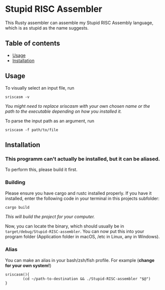 # Stupid RISC Assembler
This Rusty assembler can assemble my Stupid RISC Assembly language, which is as stupid as the name suggests.

## Table of contents
- [Usage](/Michael-Rudolf/README.md/Stupid-RISC-Assembler#Usage)
- [Installation](/Michael-Rudolf/README.md/Stupid-RISC-Assembler#Installation)

## Usage
To visually select an input file, run
```shell
sriscasm -v
```
*You might need to replace sriscasm with your own chosen name or the path to the executable depending on how you installed it.*

To parse the input path as an argument, run
```shell
sriscasm -f path/to/file
```



## Installation
### This programm can't actually be installed, but it can be aliased.
To perform this, please build it first.

### Building
Please ensure you have cargo and rustc installed properly.
If you have it installed, enter the following code in your terminal in this projects subfolder:
```sh
cargo build
```
*This will build the project for your computer.*

Now, you can locate the binary, which should usually be in ```target/debug/Stupid-RISC-assembler```.
You can now put this into your program folder (Application folder in macOS, /etc in Linux, any in Windows).

### Alias
You can make an alias in your bash/zsh/fish profile.
For example (**change for your own system!**)
```shell
sriscasm(){
        (cd ~/path-to-destination && ./Stupid-RISC-assembler "$@")
}
```

